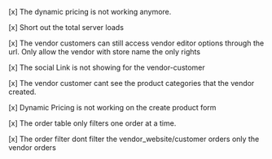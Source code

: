 [x] The dynamic pricing is not working anymore.

[x] Short out the total server loads

[x] The vendor customers can still access vendor editor options through the url. Only allow the vendor with store name the only rights

[x] The social Link is not showing for the vendor-customer

[x] The vendor customer cant see the product categories that the vendor created.

[x] Dynamic Pricing is not working on the create product form

[x] The order table only filters one order at a time.

[x] The order filter dont filter the vendor_website/customer orders only the vendor orders
